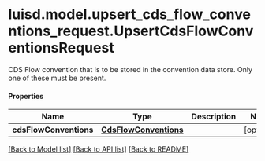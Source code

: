 # luisd.model.upsert_cds_flow_conventions_request.UpsertCdsFlowConventionsRequest

CDS Flow convention that is to be stored in the convention data store.  Only one of these must be present.

#### Properties
Name | Type | Description | Notes
------------ | ------------- | ------------- | -------------
**cdsFlowConventions** | [**CdsFlowConventions**](CdsFlowConventions.md) |  | [optional] 

[[Back to Model list]](../../README.md#documentation-for-models) [[Back to API list]](../../README.md#documentation-for-api-endpoints) [[Back to README]](../../README.md)

